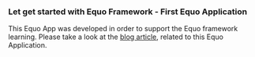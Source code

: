### Let get started with Equo Framework - First Equo Application

This Equo App was developed in order to support the Equo framework learning. Please take a look at the [blog article](https://www.equoplatform.com/blog/get-started-with-equo-framework), related to this Equo Application.
